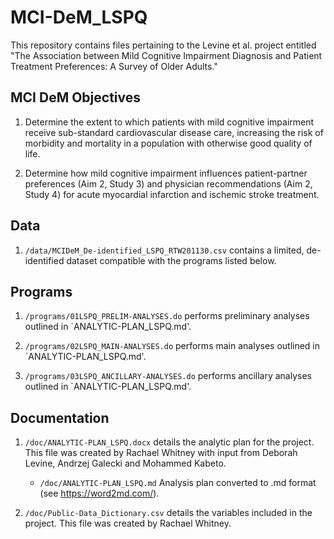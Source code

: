 # MCI-DeM_LSPQ

This repository contains files pertaining to the Levine et al. project entitled "The Association between Mild Cognitive Impairment Diagnosis and Patient Treatment Preferences: A Survey of Older Adults."


## MCI DeM Objectives

1. Determine the extent to which patients with mild cognitive impairment receive sub-standard cardiovascular disease care, increasing the risk of morbidity and mortality in a population with otherwise good quality of life. 

2. Determine how mild cognitive impairment influences patient-partner preferences (Aim 2, Study 3) and physician recommendations (Aim 2, Study 4) for acute myocardial infarction and ischemic stroke treatment.  

## Data

1. `/data/MCIDeM_De-identified_LSPQ_RTW201130.csv` contains a limited, de-identified dataset compatible with the programs listed below. 

## Programs

1. `/programs/01LSPQ_PRELIM-ANALYSES.do` performs preliminary analyses outlined in `ANALYTIC-PLAN_LSPQ.md'.   

2. `/programs/02LSPQ_MAIN-ANALYSES.do` performs main analyses outlined in `ANALYTIC-PLAN_LSPQ.md'.   

3. `/programs/03LSPQ_ANCILLARY-ANALYSES.do` performs ancillary analyses outlined in `ANALYTIC-PLAN_LSPQ.md'.   

## Documentation

1. `/doc/ANALYTIC-PLAN_LSPQ.docx` details the analytic plan for the project. This file was created by Rachael Whitney with input from Deborah Levine, Andrzej Galecki and Mohammed Kabeto. 

   * `/doc/ANALYTIC-PLAN_LSPQ.md` Analysis plan converted to .md format (see https://word2md.com/).

2. `/doc/Public-Data_Dictionary.csv` details the variables included in the project. This file was created by Rachael Whitney. 
